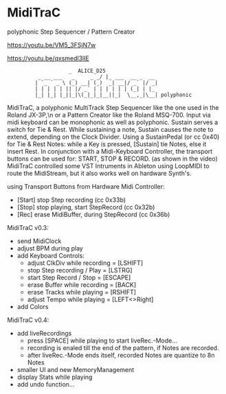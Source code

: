 # MidiTraC
polyphonic Step Sequencer / Pattern Creator

https://youtu.be/VM5_3FSjN7w

https://youtu.be/qxsmedl3lIE

						_  ALICE_D25
			  _ __ ___   _     _ _/ |_ ___  __ _  __
			 | `_ ` _ \ (_) __| (_)  _| __|/ _` |/ _|
			 | | | | | || |/ _` | | | | | | (_| | |_ 
			 |_| |_| |_||_|\(_|_|_|__||_|  \__,_|\__| polyphonic

MidiTraC, a polyphonic MultiTrack Step Sequencer like the one used in the Roland JX-3P,\n
or a Pattern Creator like the Roland MSQ-700. Input via midi keyboard can be monophonic
as well as polyphonic. Sustain serves a switch for Tie & Rest. While sustaining a note,
Sustain causes the note to extend, depending on the Clock Divider. Using a SustainPedal
(or cc 0x40) for Tie & Rest Notes: while a Key is pressed, [Sustain] tie Notes, else it
insert Rest. In conjunction with  a Midi-Keyboard Controller, the transport buttons can
be used for: START, STOP & RECORD. (as shown in the video) MidiTraC controlled some VST
Intruments in Ableton using LoopMIDI to route the MidiStream, but it also works well on
hardware Synth's.

using Transport Buttons from Hardware Midi Controller:
+ [Start] stop Step recording (cc 0x33b)
+ [Stop] stop playing, start StepRecord (cc 0x32b)
+ [Rec] erase MidiBuffer, during StepRecord (cc 0x36b)



MidiTraC v0.3:
+ send MidiClock
+ adjust BPM during play
+ add Keyboard Controls:
	+ adjust ClkDiv while recording = [LSHIFT]
	+ stop Step recording / Play    = [LSTRG]
	+ start Step Record / Stop      = [ESCAPE]
	+ erase Buffer while recording  = [BACK]
	+ erase Tracks while playing    = [RSHIFT]
	+ adjust Tempo while playing    = [LEFT<>Right]
+ add Colors

MidiTraC v0.4:
+ add liveRecordings
	+ press [SPACE] while playing to start liveRec.-Mode...
	+ recording is enaled till the end of the pattern, if Notes are recorded.
	+ after liveRec.-Mode ends itself, recorded Notes are quantize to 8n Notes
+ smaller UI and new MemoryManagement
+ display Stats while playing
+ add undo function...
